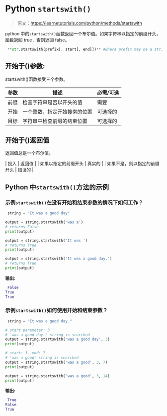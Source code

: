 # Python `startswith()`

> 原文：<https://learnetutorials.com/python/methods/startswith>

python 中的`startswith()`函数返回一个布尔值。如果字符串以指定的前缀开头，函数返回 true，否则返回 false。

```py
 **str.startswith(prefix[, start[, end]])** #where prefix may be a string or tuple 

```

## 开始于()参数:

startswith()函数接受三个参数。

| 参数 | 描述 | 必需/可选 |
| --- | --- | --- |
| 前缀 | 检查字符串是否以开头的值 | 需要 |
| 开始 | 一个整数，指定开始搜索的位置 | 可选择的 |
| 目标 | 字符串中检查前缀的结束位置 | 可选择的 |

## 开始于()返回值

返回值总是一个布尔值。

| 投入 | 返回值 |
| 如果以指定的前缀开头 | 真实的 |
| 如果不是，则以指定的前缀开头 | 错误的 |

## Python 中`startswith()`方法的示例

### 示例`startswith()`在没有开始和结束参数的情况下如何工作？

```py
 string = "It was a good day"

output = string.startswith('was a')
# returns False
print(output)

output = string.startswith('It was ')
# returns True
print(output)

output = string.startswith('It was a good day.')
# returns True
print(output) 

```

**输出:**

```py
 False
True
True 
```

### 示例`startswith()`如何使用开始和结束参数？

```py
 string = "It was a good day."

# start parameter: 3
# 'was a good day.' string is searched
output = string.startswith('was a good day', 3)
print(output)

# start: 3, end: 7
# 'was a good' string is searched
output = string.startswith('was a good', 3, 7)
print(output)

output = string.startswith('was a good', 3, 14)
print(output) 

```

**输出:**

```py
 True
False
True 
```